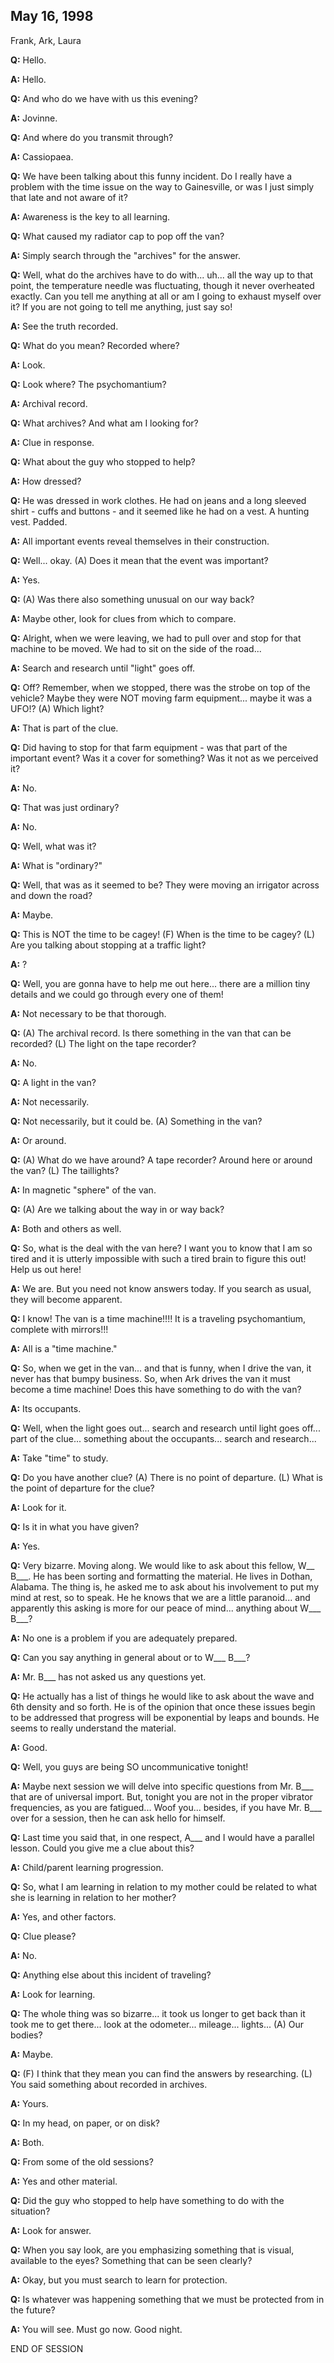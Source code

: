 ## May 16, 1998
Frank, Ark, Laura

**Q:** Hello.

**A:** Hello.

**Q:** And who do we have with us this evening?

**A:** Jovinne.

**Q:** And where do you transmit through?

**A:** Cassiopaea.

**Q:** We have been talking about this funny incident. Do I really have a problem with the time issue on the way to Gainesville, or was I just simply that late and not aware of it?

**A:** Awareness is the key to all learning.

**Q:** What caused my radiator cap to pop off the van?

**A:** Simply search through the "archives" for the answer.

**Q:** Well, what do the archives have to do with... uh... all the way up to that point, the temperature needle was fluctuating, though it never overheated exactly. Can you tell me anything at all or am I going to exhaust myself over it? If you are not going to tell me anything, just say so!

**A:** See the truth recorded.

**Q:** What do you mean? Recorded where?

**A:** Look.

**Q:** Look where? The psychomantium?

**A:** Archival record.

**Q:** What archives? And what am I looking for?

**A:** Clue in response.

**Q:** What about the guy who stopped to help?

**A:** How dressed?

**Q:** He was dressed in work clothes. He had on jeans and a long sleeved shirt - cuffs and buttons - and it seemed like he had on a vest. A hunting vest. Padded.

**A:** All important events reveal themselves in their construction.

**Q:** Well... okay. (A) Does it mean that the event was important?

**A:** Yes.

**Q:** (A) Was there also something unusual on our way back?

**A:** Maybe other, look for clues from which to compare.

**Q:** Alright, when we were leaving, we had to pull over and stop for that machine to be moved. We had to sit on the side of the road...

**A:** Search and research until "light" goes off.

**Q:** Off? Remember, when we stopped, there was the strobe on top of the vehicle? Maybe they were NOT moving farm equipment... maybe it was a UFO!? (A) Which light?

**A:** That is part of the clue.

**Q:** Did having to stop for that farm equipment - was that part of the important event? Was it a cover for something? Was it not as we perceived it?

**A:** No.

**Q:** That was just ordinary?

**A:** No.

**Q:** Well, what was it?

**A:** What is "ordinary?"

**Q:** Well, that was as it seemed to be? They were moving an irrigator across and down the road?

**A:** Maybe.

**Q:** This is NOT the time to be cagey! (F) When is the time to be cagey? (L) Are you talking about stopping at a traffic light?

**A:** ?

**Q:** Well, you are gonna have to help me out here... there are a million tiny details and we could go through every one of them!

**A:** Not necessary to be that thorough.

**Q:** (A) The archival record. Is there something in the van that can be recorded? (L) The light on the tape recorder?

**A:** No.

**Q:** A light in the van?

**A:** Not necessarily.

**Q:** Not necessarily, but it could be. (A) Something in the van?

**A:** Or around.

**Q:** (A) What do we have around? A tape recorder? Around here or around the van? (L) The taillights?

**A:** In magnetic "sphere" of the van.

**Q:** (A) Are we talking about the way in or way back?

**A:** Both and others as well.

**Q:** So, what is the deal with the van here? I want you to know that I am so tired and it is utterly impossible with such a tired brain to figure this out! Help us out here!

**A:** We are. But you need not know answers today. If you search as usual, they will become apparent.

**Q:** I know! The van is a time machine!!!! It is a traveling psychomantium, complete with mirrors!!!

**A:** All is a "time machine."

**Q:** So, when we get in the van... and that is funny, when I drive the van, it never has that bumpy business. So, when Ark drives the van it must become a time machine! Does this have something to do with the van?

**A:** Its occupants.

**Q:** Well, when the light goes out... search and research until light goes off... part of the clue... something about the occupants... search and research...

**A:** Take "time" to study.

**Q:** Do you have another clue? (A) There is no point of departure. (L) What is the point of departure for the clue?

**A:** Look for it.

**Q:** Is it in what you have given?

**A:** Yes.

**Q:** Very bizarre. Moving along. We would like to ask about this fellow, W\_\_ B\_\_\_. He has been sorting and formatting the material. He lives in Dothan, Alabama. The thing is, he asked me to ask about his involvement to put my mind at rest, so to speak. He he knows that we are a little paranoid... and apparently this asking is more for our peace of mind... anything about W\_\_\_ B\_\_\_?

**A:** No one is a problem if you are adequately prepared.

**Q:** Can you say anything in general about or to W\_\_\_ B\_\_\_?

**A:** Mr. B\_\_\_ has not asked us any questions yet.

**Q:** He actually has a list of things he would like to ask about the wave and 6th density and so forth. He is of the opinion that once these issues begin to be addressed that progress will be exponential by leaps and bounds. He seems to really understand the material.

**A:** Good.

**Q:** Well, you guys are being SO uncommunicative tonight!

**A:** Maybe next session we will delve into specific questions from Mr. B\_\_\_ that are of universal import. But, tonight you are not in the proper vibrator frequencies, as you are fatigued... Woof you... besides, if you have Mr. B\_\_\_ over for a session, then he can ask hello for himself.

**Q:** Last time you said that, in one respect, A\_\_\_ and I would have a parallel lesson. Could you give me a clue about this?

**A:** Child/parent learning progression.

**Q:** So, what I am learning in relation to my mother could be related to what she is learning in relation to her mother?

**A:** Yes, and other factors.

**Q:** Clue please?

**A:** No.

**Q:** Anything else about this incident of traveling?

**A:** Look for learning.

**Q:** The whole thing was so bizarre... it took us longer to get back than it took me to get there... look at the odometer... mileage... lights... (A) Our bodies?

**A:** Maybe.

**Q:** (F) I think that they mean you can find the answers by researching. (L) You said something about recorded in archives.

**A:** Yours.

**Q:** In my head, on paper, or on disk?

**A:** Both.

**Q:** From some of the old sessions?

**A:** Yes and other material.

**Q:** Did the guy who stopped to help have something to do with the situation?

**A:** Look for answer.

**Q:** When you say look, are you emphasizing something that is visual, available to the eyes? Something that can be seen clearly?

**A:** Okay, but you must search to learn for protection.

**Q:** Is whatever was happening something that we must be protected from in the future?

**A:** You will see. Must go now. Good night.

END OF SESSION

